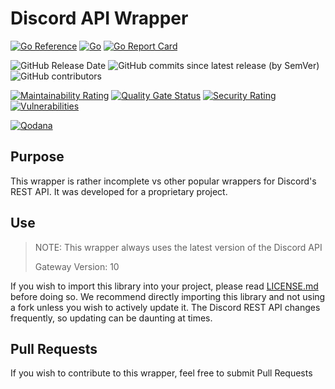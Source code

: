 # Discord API Wrapper

[![Go Reference](https://pkg.go.dev/badge/github.com/veteran-software/discord-api-wrapper.svg)](https://pkg.go.dev/github.com/veteran-software/discord-api-wrapper)
[![Go](https://img.shields.io/github/go-mod/go-version/veteran-software/discord-api-wrapper)](https://go.dev/doc/devel/release#go1.17)
[![Go Report Card](https://goreportcard.com/badge/github.com/veteran-software/discord-api-wrapper)](https://goreportcard.com/report/github.com/veteran-software/discord-api-wrapper)

![GitHub Release Date](https://img.shields.io/github/release-date/veteran-software/discord-api-wrapper)
![GitHub commits since latest release (by SemVer)](https://img.shields.io/github/commits-since/veteran-software/discord-api-wrapper/latest/main)
![GitHub contributors](https://img.shields.io/github/contributors/veteran-software/discord-api-wrapper)

[![Maintainability Rating](https://sonarcloud.io/api/project_badges/measure?project=veteran-software_discord-api-wrapper&metric=sqale_rating)](https://sonarcloud.io/summary/new_code?id=veteran-software_discord-api-wrapper)
[![Quality Gate Status](https://sonarcloud.io/api/project_badges/measure?project=veteran-software_discord-api-wrapper&metric=alert_status)](https://sonarcloud.io/summary/new_code?id=veteran-software_discord-api-wrapper)
[![Security Rating](https://sonarcloud.io/api/project_badges/measure?project=veteran-software_discord-api-wrapper&metric=security_rating)](https://sonarcloud.io/summary/new_code?id=veteran-software_discord-api-wrapper)
[![Vulnerabilities](https://sonarcloud.io/api/project_badges/measure?project=veteran-software_discord-api-wrapper&metric=vulnerabilities)](https://sonarcloud.io/summary/new_code?id=veteran-software_discord-api-wrapper)

[![Qodana](https://github.com/veteran-software/discord-api-wrapper/actions/workflows/code_quality.yml/badge.svg?branch=v10)](https://github.com/veteran-software/discord-api-wrapper/actions/workflows/code_quality.yml)

## Purpose

This wrapper is rather incomplete vs other popular wrappers for Discord's REST API. It was developed for a proprietary
project.

## Use

> NOTE:  This wrapper always uses the latest version of the Discord API
>
>  Gateway Version: 10

If you wish to import this library into your project, please
read [LICENSE.md](https://github.com/veteran-software/discord-api-wrapper/blob/main/LICENSE.md)
before doing so. We recommend directly importing this library and not using a fork unless you wish to actively update
it. The Discord REST API changes frequently, so updating can be daunting at times.

## Pull Requests

If you wish to contribute to this wrapper, feel free to submit Pull Requests
